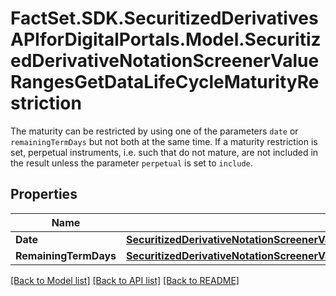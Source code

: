 # FactSet.SDK.SecuritizedDerivativesAPIforDigitalPortals.Model.SecuritizedDerivativeNotationScreenerValueRangesGetDataLifeCycleMaturityRestriction
The maturity can be restricted by using one of the parameters `date` or `remainingTermDays` but not both at the same time. If a maturity restriction is set, perpetual instruments, i.e. such that do not mature, are not included in the result unless the parameter `perpetual` is set to `include`.

## Properties

Name | Type | Description | Notes
------------ | ------------- | ------------- | -------------
**Date** | [**SecuritizedDerivativeNotationScreenerValueRangesGetDataLifeCycleMaturityRestrictionDate**](SecuritizedDerivativeNotationScreenerValueRangesGetDataLifeCycleMaturityRestrictionDate.md) |  | [optional] 
**RemainingTermDays** | [**SecuritizedDerivativeNotationScreenerValueRangesGetDataLifeCycleMaturityRestrictionRemainingTermDays**](SecuritizedDerivativeNotationScreenerValueRangesGetDataLifeCycleMaturityRestrictionRemainingTermDays.md) |  | [optional] 

[[Back to Model list]](../README.md#documentation-for-models) [[Back to API list]](../README.md#documentation-for-api-endpoints) [[Back to README]](../README.md)

